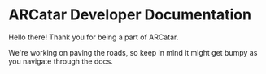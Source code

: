 # ARCatar Developer Documentation

Hello there! Thank you for being a part of ARCatar.

We're working on paving the roads, so keep in mind it might get bumpy as you navigate through the docs.